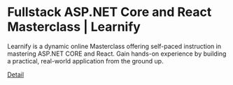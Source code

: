 # Fullstack ASP.NET Core and React Masterclass | Learnify 

Learnify is a dynamic online Masterclass offering self-paced instruction in mastering ASP.NET CORE and React. Gain hands-on experience by building a practical, real-world application from the ground up. 

[Detail](https://eduitfree.com/courses/fullstack-asp-net-core-and-react-masterclass-learnify)